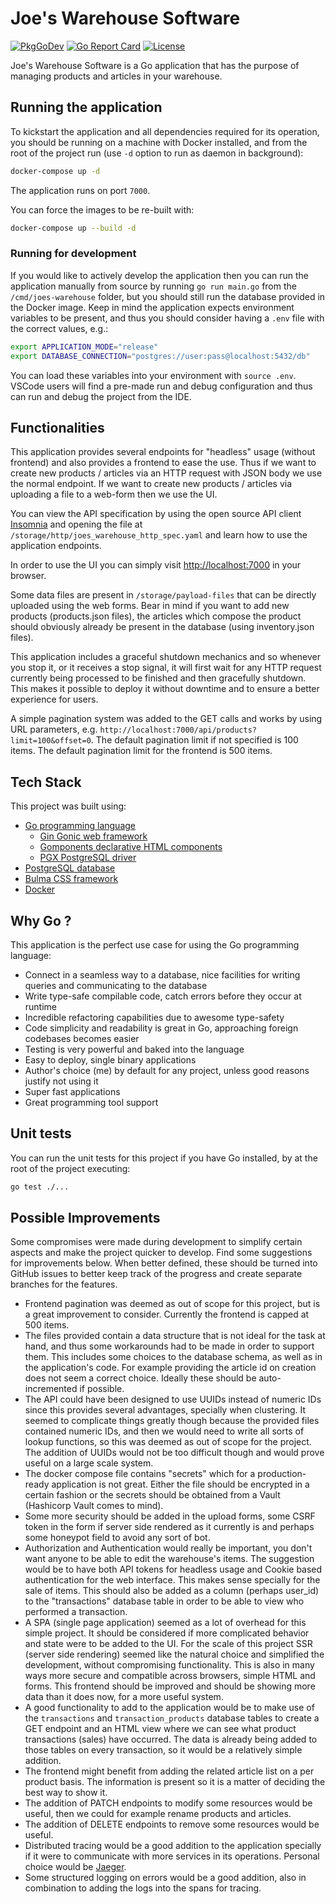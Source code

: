# Joe's Warehouse Software

[![PkgGoDev](https://pkg.go.dev/badge/github.com/averageflow/joes-warehouse)](https://pkg.go.dev/github.com/averageflow/joes-warehouse)
[![Go Report Card](https://goreportcard.com/badge/github.com/averageflow/joes-warehouse)](https://goreportcard.com/report/github.com/averageflow/joes-warehouse)
[![License](https://img.shields.io/github/license/averageflow/joes-warehouse.svg)](https://github.com/averageflow/joes-warehouse/blob/master/LICENSE.md)

Joe's Warehouse Software is a Go application that has the purpose of managing products and articles in your warehouse.

## Running the application
To kickstart the application and all dependencies required for its operation, you should be running on a machine with Docker installed, and from the root of the project run (use `-d` option to run as daemon in background):

```sh
docker-compose up -d
```

The application runs on port `7000`.

You can force the images to be re-built with:

```sh
docker-compose up --build -d
```

### Running for development
If you would like to actively develop the application then you can run the application manually from source by running `go run main.go` from the `/cmd/joes-warehouse` folder, but you should still run the database provided in the Docker image. Keep in mind the application expects environment variables to be present, and thus you should consider having a `.env` file with the correct values, e.g.:

```sh
export APPLICATION_MODE="release"
export DATABASE_CONNECTION="postgres://user:pass@localhost:5432/db"
```

You can load these variables into your environment with `source .env`. 
VSCode users will find a pre-made run and debug configuration and thus can run and debug the project from the IDE.

## Functionalities
This application provides several endpoints for "headless" usage (without frontend) and also provides a frontend to ease the use.
Thus if we want to create new products / articles via an HTTP request with JSON body we use the normal endpoint. 
If we want to create new products / articles via uploading a file to a web-form then we use the UI.

You can view the API specification by using the open source API client [Insomnia](https://insomnia.rest/) and opening the file at `/storage/http/joes_warehouse_http_spec.yaml` and learn how to use the application endpoints.

In order to use the UI you can simply visit [http://localhost:7000](http://localhost:7000) in your browser.

Some data files are present in `/storage/payload-files` that can be directly uploaded using the web forms. Bear in mind if you want to add new products (products.json files), the articles which compose the product should obviously already be present in the database (using inventory.json files).

This application includes a graceful shutdown mechanics and so whenever you stop it, or it receives a stop signal, it will first wait for any HTTP request currently being processed to be finished and then gracefully shutdown. This makes it possible to deploy it without downtime and to ensure a better experience for users.

A simple pagination system was added to the GET calls and works by using URL parameters, e.g. `http://localhost:7000/api/products?limit=100&offset=0`. The default pagination limit if not specified is 100 items. The default pagination limit for the frontend is 500 items.

## Tech Stack
This project was built using:
* [Go programming language](https://golang.org/)
    * [Gin Gonic web framework](https://github.com/gin-gonic/gin)
    * [Gomponents declarative HTML components](https://github.com/maragudk/gomponents)
    * [PGX PostgreSQL driver](https://github.com/jackc/pgx)
* [PostgreSQL database](https://www.postgresql.org/)
* [Bulma CSS framework](https://bulma.io/)
* [Docker](https://www.docker.com/)

## Why Go ?
This application is the perfect use case for using the Go programming language:
* Connect in a seamless way to a database, nice facilities for writing queries and communicating to the database
* Write type-safe compilable code, catch errors before they occur at runtime
* Incredible refactoring capabilities due to awesome type-safety
* Code simplicity and readability is great in Go, approaching foreign codebases becomes easier
* Testing is very powerful and baked into the language
* Easy to deploy, single binary applications
* Author's choice (me) by default for any project, unless good reasons justify not using it
* Super fast applications
* Great programming tool support

## Unit tests
You can run the unit tests for this project if you have Go installed, by at the root of the project executing:

```sh
go test ./...
```

## Possible Improvements
Some compromises were made during development to simplify certain aspects and make the project quicker to develop. Find some suggestions for improvements below. When better defined, these should be turned into GitHub issues to better keep track of the progress and create separate branches for the features.

* Frontend pagination was deemed as out of scope for this project, but is a great improvement to consider. Currently the frontend is capped at 500 items.
* The files provided contain a data structure that is not ideal for the task at hand, and thus some workarounds had to be made in order to support them. This includes some choices to the database schema, as well as in the application's code. For example providing the article id on creation does not seem a correct choice. Ideally these should be auto-incremented if possible.
* The API could have been designed to use UUIDs instead of numeric IDs since this provides several advantages, specially when clustering. It seemed to complicate things greatly though because the provided files contained numeric IDs, and then we would need to write all sorts of lookup functions, so this was deemed as out of scope for the project. The addition of UUIDs would not be too difficult though and would prove useful on a large scale system.
* The docker compose file contains "secrets" which for a production-ready application is not great. Either the file should be encrypted in a certain fashion or the secrets should be obtained from a Vault (Hashicorp Vault comes to mind).
* Some more security should be added in the upload forms, some CSRF token in the form if server side rendered as it currently is and perhaps some honeypot field to avoid any sort of bot.
* Authorization and Authentication would really be important, you don't want anyone to be able to edit the warehouse's items. The suggestion would be to have both API tokens for headless usage and Cookie based authentication for the web interface. This makes sense specially for the sale of items. This should also be added as a column (perhaps user_id) to the "transactions" database table in order to be able to view who performed a transaction.
* A SPA (single page application) seemed as a lot of overhead for this simple project. It should be considered if more complicated behavior and state were to be added to the UI. For the scale of this project SSR (server side rendering) seemed like the natural choice and simplified the development, without compromising functionality. This is also in many ways more secure and compatible across browsers, simple HTML and forms. This frontend should be improved and should be showing more data than it does now, for a more useful system.
* A good functionality to add to the application would be to make use of the `transactions` and `transaction_products` database tables to create a GET endpoint and an HTML view where we can see what product transactions (sales) have occurred. The data is already being added to those tables on every transaction, so it would be a relatively simple addition.
* The frontend might benefit from adding the related article list on a per product basis. The information is present so it is a matter of deciding the best way to show it.
* The addition of PATCH endpoints to modify some resources would be useful, then we could for example rename products and articles.
* The addition of DELETE endpoints to remove some resources would be useful.
* Distributed tracing would be a good addition to the application specially if it were to communicate with more services in its operations. Personal choice would be [Jaeger](https://www.jaegertracing.io/).
* Some structured logging on errors would be a good addition, also in combination to adding the logs into the spans for tracing.
